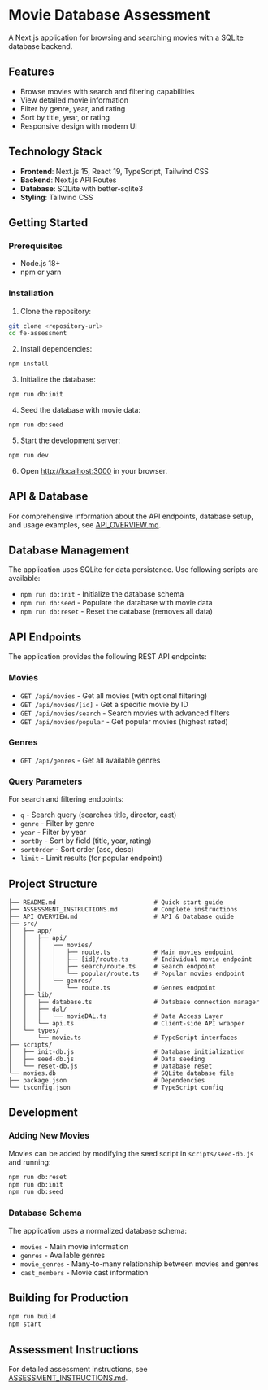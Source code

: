 # Movie Database Assessment

A Next.js application for browsing and searching movies with a SQLite database backend.

## Features

- Browse movies with search and filtering capabilities
- View detailed movie information
- Filter by genre, year, and rating
- Sort by title, year, or rating
- Responsive design with modern UI

## Technology Stack

- **Frontend**: Next.js 15, React 19, TypeScript, Tailwind CSS
- **Backend**: Next.js API Routes
- **Database**: SQLite with better-sqlite3
- **Styling**: Tailwind CSS

## Getting Started

### Prerequisites

- Node.js 18+ 
- npm or yarn

### Installation

1. Clone the repository:
```bash
git clone <repository-url>
cd fe-assessment
```

2. Install dependencies:
```bash
npm install
```

3. Initialize the database:
```bash
npm run db:init
```

4. Seed the database with movie data:
```bash
npm run db:seed
```

5. Start the development server:
```bash
npm run dev
```

6. Open [http://localhost:3000](http://localhost:3000) in your browser.

## API & Database

For comprehensive information about the API endpoints, database setup, and usage examples, see [API_OVERVIEW.md](./API_OVERVIEW.md).

## Database Management

The application uses SQLite for data persistence. Use following scripts are available:

- `npm run db:init` - Initialize the database schema
- `npm run db:seed` - Populate the database with movie data
- `npm run db:reset` - Reset the database (removes all data)

## API Endpoints

The application provides the following REST API endpoints:

### Movies
- `GET /api/movies` - Get all movies (with optional filtering)
- `GET /api/movies/[id]` - Get a specific movie by ID
- `GET /api/movies/search` - Search movies with advanced filters
- `GET /api/movies/popular` - Get popular movies (highest rated)

### Genres
- `GET /api/genres` - Get all available genres

### Query Parameters

For search and filtering endpoints:
- `q` - Search query (searches title, director, cast)
- `genre` - Filter by genre
- `year` - Filter by year
- `sortBy` - Sort by field (title, year, rating)
- `sortOrder` - Sort order (asc, desc)
- `limit` - Limit results (for popular endpoint)

## Project Structure

```
├── README.md                           # Quick start guide
├── ASSESSMENT_INSTRUCTIONS.md          # Complete instructions
├── API_OVERVIEW.md                     # API & Database guide
├── src/
│   ├── app/
│   │   ├── api/
│   │   │   ├── movies/
│   │   │   │   ├── route.ts            # Main movies endpoint
│   │   │   │   ├── [id]/route.ts       # Individual movie endpoint
│   │   │   │   ├── search/route.ts     # Search endpoint
│   │   │   │   └── popular/route.ts    # Popular movies endpoint
│   │   │   └── genres/
│   │   │       └── route.ts            # Genres endpoint
│   ├── lib/
│   │   ├── database.ts                 # Database connection manager
│   │   ├── dal/
│   │   │   └── movieDAL.ts             # Data Access Layer
│   │   └── api.ts                      # Client-side API wrapper
│   └── types/
│       └── movie.ts                    # TypeScript interfaces
├── scripts/
│   ├── init-db.js                      # Database initialization
│   ├── seed-db.js                      # Data seeding
│   └── reset-db.js                     # Database reset
└── movies.db                           # SQLite database file
├── package.json                        # Dependencies
└── tsconfig.json                       # TypeScript config
```

## Development

### Adding New Movies

Movies can be added by modifying the seed script in `scripts/seed-db.js` and running:

```bash
npm run db:reset
npm run db:init
npm run db:seed
```

### Database Schema

The application uses a normalized database schema:

- `movies` - Main movie information
- `genres` - Available genres
- `movie_genres` - Many-to-many relationship between movies and genres
- `cast_members` - Movie cast information

## Building for Production

```bash
npm run build
npm start
```

## Assessment Instructions

For detailed assessment instructions, see [ASSESSMENT_INSTRUCTIONS.md](./ASSESSMENT_INSTRUCTIONS.md).